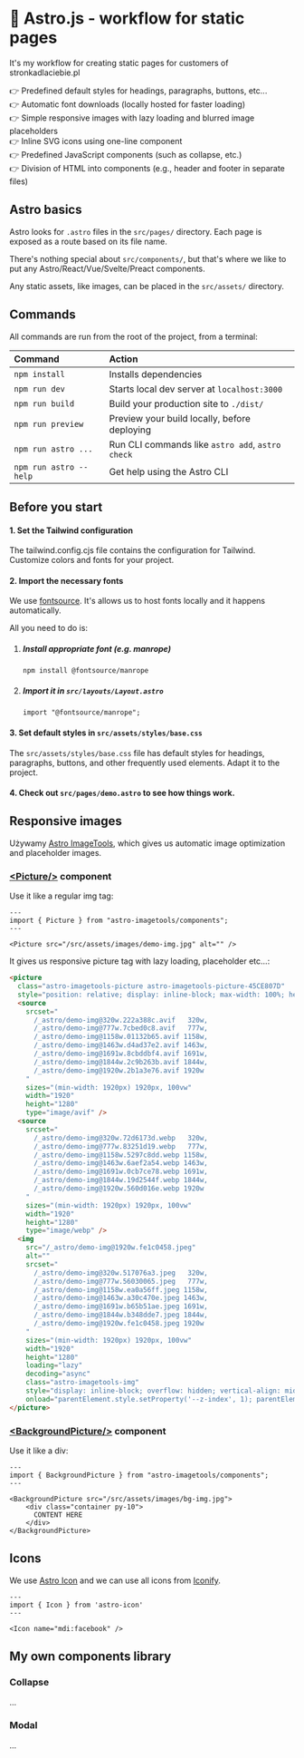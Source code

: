 # 🚀 Astro.js - workflow for static pages

It's my workflow for creating static pages for customers of stronkadlaciebie.pl

:point_right: Predefined default styles for headings, paragraphs, buttons, etc...  
:point_right: Automatic font downloads (locally hosted for faster loading)  
:point_right: Simple responsive images with lazy loading and blurred image placeholders  
:point_right: Inline SVG icons using one-line component  
:point_right: Predefined JavaScript components (such as collapse, etc.)  
:point_right: Division of HTML into components (e.g., header and footer in separate files)

## Astro basics

Astro looks for `.astro` files in the `src/pages/` directory. Each page is exposed as a route based on its file name.

There's nothing special about `src/components/`, but that's where we like to put any Astro/React/Vue/Svelte/Preact components.

Any static assets, like images, can be placed in the `src/assets/` directory.

## Commands

All commands are run from the root of the project, from a terminal:

| Command                | Action                                           |
| :--------------------- | :----------------------------------------------- |
| `npm install`          | Installs dependencies                            |
| `npm run dev`          | Starts local dev server at `localhost:3000`      |
| `npm run build`        | Build your production site to `./dist/`          |
| `npm run preview`      | Preview your build locally, before deploying     |
| `npm run astro ...`    | Run CLI commands like `astro add`, `astro check` |
| `npm run astro --help` | Get help using the Astro CLI                     |

## Before you start

#### 1. Set the Tailwind configuration

The tailwind.config.cjs file contains the configuration for Tailwind. Customize colors and fonts for your project.

#### 2. Import the necessary fonts

We use [fontsource](https://fontsource.org/docs/getting-started). It's allows us to host fonts locally and it happens automatically.

All you need to do is:

1. ##### Install appropriate font (e.g. manrope)
   `npm install @fontsource/manrope`
1. ##### Import it in `src/layouts/Layout.astro`
   `import "@fontsource/manrope";`

#### 3. Set default styles in `src/assets/styles/base.css`

The `src/assets/styles/base.css` file has default styles for headings, paragraphs, buttons, and other frequently used elements. Adapt it to the project.

#### 4. Check out `src/pages/demo.astro` to see how things work.

## Responsive images

Używamy [Astro ImageTools](https://astro-imagetools-docs.vercel.app/en/introduction), which gives us automatic image optimization and placeholder images.

### [\<Picture\/\>](https://astro-imagetools-docs.vercel.app/en/components/Picture) component

Use it like a regular img tag:

```astro
---
import { Picture } from "astro-imagetools/components";
---

<Picture src="/src/assets/images/demo-img.jpg" alt="" />
```

It gives us responsive picture tag with lazy loading, placeholder etc...:

```html
<picture
  class="astro-imagetools-picture astro-imagetools-picture-45CE807D"
  style="position: relative; display: inline-block; max-width: 100%; height: auto; --z-index:1; --opacity:0;">
  <source
    srcset="
      /_astro/demo-img@320w.222a388c.avif   320w,
      /_astro/demo-img@777w.7cbed0c8.avif   777w,
      /_astro/demo-img@1158w.01132b65.avif 1158w,
      /_astro/demo-img@1463w.d4ad37e2.avif 1463w,
      /_astro/demo-img@1691w.8cbddbf4.avif 1691w,
      /_astro/demo-img@1844w.2c9b263b.avif 1844w,
      /_astro/demo-img@1920w.2b1a3e76.avif 1920w
    "
    sizes="(min-width: 1920px) 1920px, 100vw"
    width="1920"
    height="1280"
    type="image/avif" />
  <source
    srcset="
      /_astro/demo-img@320w.72d6173d.webp   320w,
      /_astro/demo-img@777w.83251d19.webp   777w,
      /_astro/demo-img@1158w.5297c8dd.webp 1158w,
      /_astro/demo-img@1463w.6aef2a54.webp 1463w,
      /_astro/demo-img@1691w.0cb7ce78.webp 1691w,
      /_astro/demo-img@1844w.19d2544f.webp 1844w,
      /_astro/demo-img@1920w.560d016e.webp 1920w
    "
    sizes="(min-width: 1920px) 1920px, 100vw"
    width="1920"
    height="1280"
    type="image/webp" />
  <img
    src="/_astro/demo-img@1920w.fe1c0458.jpeg"
    alt=""
    srcset="
      /_astro/demo-img@320w.517076a3.jpeg   320w,
      /_astro/demo-img@777w.56030065.jpeg   777w,
      /_astro/demo-img@1158w.ea0a56ff.jpeg 1158w,
      /_astro/demo-img@1463w.a30c470e.jpeg 1463w,
      /_astro/demo-img@1691w.b65b51ae.jpeg 1691w,
      /_astro/demo-img@1844w.b348dde7.jpeg 1844w,
      /_astro/demo-img@1920w.fe1c0458.jpeg 1920w
    "
    sizes="(min-width: 1920px) 1920px, 100vw"
    width="1920"
    height="1280"
    loading="lazy"
    decoding="async"
    class="astro-imagetools-img"
    style="display: inline-block; overflow: hidden; vertical-align: middle; ; max-width: 100%; height: auto;"
    onload="parentElement.style.setProperty('--z-index', 1); parentElement.style.setProperty('--opacity', 0);" />
</picture>
```

### [\<BackgroundPicture\/\>](https://astro-imagetools-docs.vercel.app/en/components/BackgroundPicture) component

Use it like a div:

```astro
---
import { BackgroundPicture } from "astro-imagetools/components";
---

<BackgroundPicture src="/src/assets/images/bg-img.jpg">
    <div class="container py-10">
      CONTENT HERE
    </div>
</BackgroundPicture>
```

## Icons

We use [Astro Icon](https://github.com/natemoo-re/astro-icon) and we can use all icons from [Iconify](https://iconify.design/).

```astro
---
import { Icon } from 'astro-icon'
---

<Icon name="mdi:facebook" />
```

## My own components library

### Collapse

...

### Modal

...
